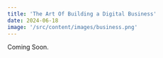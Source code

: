 ```yaml
---
title: 'The Art Of Building a Digital Business'
date: 2024-06-18
image: '/src/content/images/business.png'
---
```


Coming Soon.
